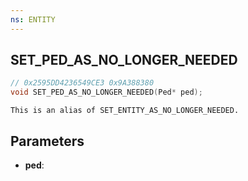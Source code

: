 ```yaml
---
ns: ENTITY
---
```

## SET_PED_AS_NO_LONGER_NEEDED

```c
// 0x2595DD4236549CE3 0x9A388380
void SET_PED_AS_NO_LONGER_NEEDED(Ped* ped);
```

```
This is an alias of SET_ENTITY_AS_NO_LONGER_NEEDED.  
```

## Parameters
* **ped**: 

